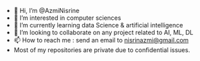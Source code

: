 - 👋 Hi, I’m @AzmiNisrine
- 👀 I’m interested in computer sciences
- 🌱 I’m currently learning data Science & artificial intelligence 
- 💞️ I’m looking to collaborate on any project related to AI, ML, DL
- 📫 How to reach me : send an email to nisrinazmi@gmail.com
- Most of my repositories are private due to confidential issues.

